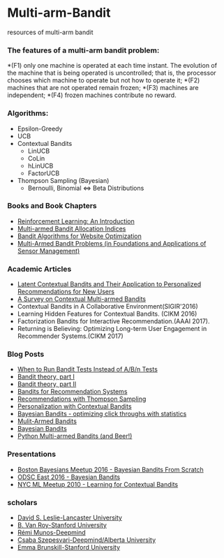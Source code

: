 # Multi-arm-Bandit
resources of multi-arm bandit

### The features of a multi-arm bandit problem:
*(F1) only one machine is operated at each time instant. The evolution of the machine that is being operated is uncontrolled; that is, the processor chooses which machine to operate but not how to operate it;
*(F2) machines that are not operated remain frozen; 
*(F3) machines are independent;
*(F4) frozen machines contribute no reward.

### Algorithms:
* Epsilon-Greedy
* UCB
* Contextual Bandits
  * LinUCB
  * CoLin
  * hLinUCB
  * FactorUCB
* Thompson Sampling (Bayesian)
  * Bernoulli, Binomial <=> Beta Distributions

### Books and Book Chapters
* [Reinforcement Learning: An Introduction](https://webdocs.cs.ualberta.ca/~sutton/book/the-book.html)
* [Multi-armed Bandit Allocation Indices](http://www.wiley.com/WileyCDA/WileyTitle/productCd-0470670029.html)
* [Bandit Algorithms for Website Optimization](http://shop.oreilly.com/product/0636920027393.do)
* [Multi-Armed Bandit Problems (in Foundations and Applications of Sensor Management)](http://web.eecs.umich.edu/~teneket/pubs/MAB-Survey.pdf)

### Academic Articles
* [Latent Contextual Bandits and Their Application to Personalized Recommendations for New Users](https://www.ijcai.org/Proceedings/16/Papers/513.pdf)
* [A Survey on Contextual Multi-armed Bandits](http://arxiv.org/abs/1508.03326)
* Contextual Bandits in A Collaborative Environment(SIGIR'2016)
* Learning Hidden Features for Contextual Bandits. (CIKM 2016)
* Factorization Bandits for Interactive Recommendation.(AAAI 2017).
* Returning is Believing: Optimizing Long-term User Engagement in Recommender Systems.(CIKM 2017)

### Blog Posts
* [When to Run Bandit Tests Instead of A/B/n Tests](https://conversionxl.com/bandit-tests/)
* [Bandit theory, part I](https://blogs.princeton.edu/imabandit/2016/05/11/bandit-theory-part-i/)
* [Bandit theory, part II](https://blogs.princeton.edu/imabandit/2016/05/13/bandit-theory-part-ii/)
* [Bandits for Recommendation Systems](http://engineering.richrelevance.com/bandits-recommendation-systems/)
* [Recommendations with Thompson Sampling](http://engineering.richrelevance.com/recommendations-thompson-sampling/)
* [Personalization with Contextual Bandits](http://engineering.richrelevance.com/personalization-contextual-bandits/)
* [Bayesian Bandits - optimizing click throughs with statistics](https://www.chrisstucchio.com/blog/2013/bayesian_bandit.html)
* [Mulit-Armed Bandits](https://dataorigami.net/blogs/napkin-folding/79031811-multi-armed-bandits)
* [Bayesian Bandits](http://tdunning.blogspot.de/2012/02/bayesian-bandits.html)
* [Python Multi-armed Bandits (and Beer!)](http://blog.yhat.com/posts/the-beer-bandit.html)

### Presentations
* [Boston Bayesians Meetup 2016 - Bayesian Bandits From Scratch](https://sites.google.com/site/simplebayes/home/boston-bayesians)
* [ODSC East 2016 - Bayesian Bandits](https://goo.gl/TJt8sG)
* [NYC ML Meetup 2010 - Learning for Contextual Bandits](http://hunch.net/~exploration_learning/main.pdf)

### scholars
- [David S. Leslie-Lancaster University](https://scholar.google.co.uk/citations?user=ev_o35QAAAAJ&hl=en)
- [B. Van Roy-Stanford University](https://web.stanford.edu/~bvr/)
- [Rémi Munos-Deepmind](https://scholar.google.com.hk/citations?user=OvKEnVwAAAAJ&hl=zh-CN&oi=ao)
- [Csaba Szepesvari-Deepmind/Alberta University](https://scholar.google.com.hk/citations?user=zvC19mQAAAAJ&hl=zh-CN)
- [Emma Brunskill-Stanford University](https://scholar.google.com/citations?user=HaN8b2YAAAAJ&hl=en&oi=sra)
